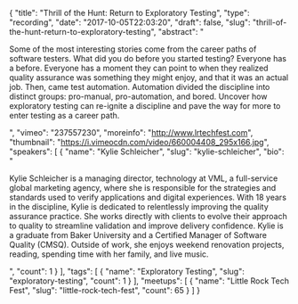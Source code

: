 {
  "title": "Thrill of the Hunt: Return to Exploratory Testing",
  "type": "recording",
  "date": "2017-10-05T22:03:20",
  "draft": false,
  "slug": "thrill-of-the-hunt-return-to-exploratory-testing",
  "abstract": "<p>Some of the most interesting stories come from the career paths of software testers. What did you do before you started testing? Everyone has a before. Everyone has a moment they can point to when they realized quality assurance was something they might enjoy, and that it was an actual job. Then, came test automation. Automation divided the discipline into distinct groups: pro-manual, pro-automation, and bored. Uncover how exploratory testing can re-ignite a discipline and pave the way for more to enter testing as a career path. </p>",
  "vimeo": "237557230",
  "moreinfo": "http://www.lrtechfest.com",
  "thumbnail": "https://i.vimeocdn.com/video/660004408_295x166.jpg",
  "speakers": [
    {
      "name": "Kylie Schleicher",
      "slug": "kylie-schleicher",
      "bio": "<p>Kylie Schleicher is a managing director, technology at VML, a full-service global marketing agency, where she is responsible for the strategies and standards used to verify applications and digital experiences. With 18 years in the discipline, Kylie is dedicated to relentlessly improving the quality assurance practice. She works directly with clients to evolve their approach to quality to streamline validation and improve delivery confidence. Kylie is a graduate from Baker University and a Certified Manager of Software Quality (CMSQ). Outside of work, she enjoys weekend renovation projects, reading, spending time with her family, and live music. </p>",
      "count": 1
    }
  ],
  "tags": [
    {
      "name": "Exploratory Testing",
      "slug": "exploratory-testing",
      "count": 1
    }
  ],
  "meetups": [
    {
      "name": "Little Rock Tech Fest",
      "slug": "little-rock-tech-fest",
      "count": 65
    }
  ]
}